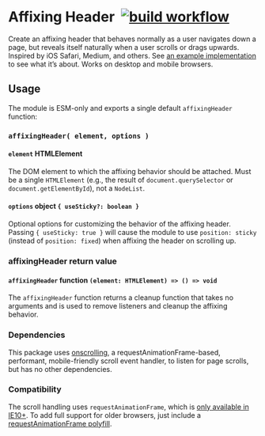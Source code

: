 # Affixing Header&nbsp; [![build workflow](https://github.com/acusti/affixing-header/actions/workflows/deploy.yml/badge.svg)](https://github.com/acusti/affixing-header/actions)

Create an affixing header that behaves normally as a user navigates down a page, but reveals itself naturally when a user scrolls or drags upwards. Inspired by iOS Safari, Medium, and others. See [an example implementation][acusti.ca] to see what it’s about. Works on desktop and mobile browsers.

## Usage

The module is ESM-only and exports a single default `affixingHeader` function:

### `affixingHeader( element, options )`

#### `element` HTMLElement

The DOM element to which the affixing behavior should be attached. Must be a single `HTMLElement` (e.g., the result of `document.querySelector` or `document.getElementById`), not a `NodeList`.

#### `options` object `{ useSticky?: boolean }`

Optional options for customizing the behavior of the affixing header. Passing `{ useSticky: true }` will cause the module to use `position: sticky` (instead of `position: fixed`) when affixing the header on scrolling up.

### affixingHeader return value

#### `affixingHeader` function `(element: HTMLElement) => () => void`

The `affixingHeader` function returns a cleanup function that takes no arguments and is used to remove listeners and cleanup the affixing behavior.

### Dependencies

This package uses [onscrolling][], a requestAnimationFrame-based, performant, mobile-friendly scroll event handler, to listen for page scrolls, but has no other dependencies.

### Compatibility

The scroll handling uses `requestAnimationFrame`, which is [only available in IE10+][raf-caniuse]. To add full support for older browsers, just include a [requestAnimationFrame polyfill][raf-polyfill].

[acusti.ca]: http://www.acusti.ca
[onscrolling]: https://github.com/acusti/onscrolling
[raf-caniuse]: http://caniuse.com/#feat=requestanimationframe
[raf-polyfill]: https://gist.github.com/paulirish/1579671

